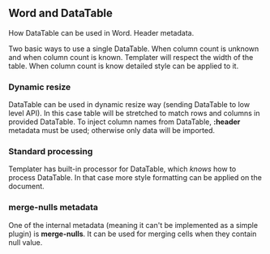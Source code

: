 ## Word and DataTable

How DataTable can be used in Word. Header metadata.

Two basic ways to use a single DataTable. When column count is unknown and when column count is known.
Templater will respect the width of the table. When column count is know detailed style can be applied to it.

### Dynamic resize

DataTable can be used in dynamic resize way (sending DataTable to low level API). In this case table will be stretched to match rows and columns in provided DataTable.
To inject column names from DataTable, **:header** metadata must be used; otherwise only data will be imported.

### Standard processing

Templater has built-in processor for DataTable, which *knows* how to process DataTable. In that case more style formatting can be applied on the document.

### merge-nulls metadata

One of the internal metadata (meaning it can't be implemented as a simple plugin) is **merge-nulls**.
It can be used for merging cells when they contain null value.